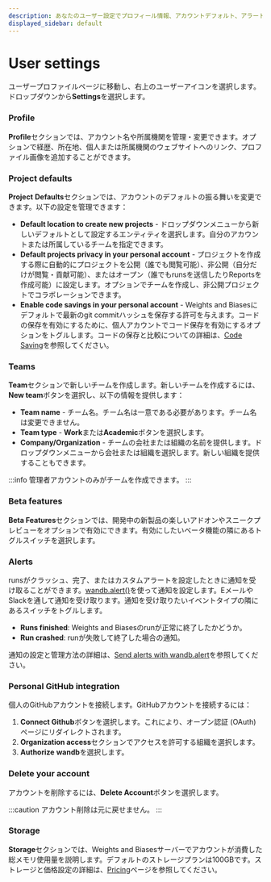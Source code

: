 ```yaml
---
description: あなたのユーザー設定でプロフィール情報、アカウントデフォルト、アラート、ベータ製品への参加、GitHub インテグレーション、ストレージ使用量、アカウントの有効化、およびチームの作成を管理します。
displayed_sidebar: default
---
```



# User settings

ユーザープロファイルページに移動し、右上のユーザーアイコンを選択します。ドロップダウンから**Settings**を選択します。

### Profile

**Profile**セクションでは、アカウント名や所属機関を管理・変更できます。オプションで経歴、所在地、個人または所属機関のウェブサイトへのリンク、プロファイル画像を追加することができます。

### Project defaults

**Project** **Defaults**セクションでは、アカウントのデフォルトの振る舞いを変更できます。以下の設定を管理できます：

* **Default location to create new projects** - ドロップダウンメニューから新しいデフォルトとして設定するエンティティを選択します。自分のアカウントまたは所属しているチームを指定できます。
* **Default projects privacy in your personal account** - プロジェクトを作成する際に自動的にプロジェクトを公開（誰でも閲覧可能）、非公開（自分だけが閲覧・貢献可能）、またはオープン（誰でもrunsを送信したりReportsを作成可能）に設定します。オプションでチームを作成し、非公開プロジェクトでコラボレーションできます。
* **Enable code savings in your personal account** - Weights and Biasesにデフォルトで最新のgit commitハッシュを保存する許可を与えます。コードの保存を有効にするために、個人アカウントでコード保存を有効にするオプションをトグルします。コードの保存と比較についての詳細は、[Code Saving](../features/panels/code.md)を参照してください。

### Teams

**Team**セクションで新しいチームを作成します。新しいチームを作成するには、**New team**ボタンを選択し、以下の情報を提供します：

* **Team name** - チーム名。チーム名は一意である必要があります。チーム名は変更できません。
* **Team type** - **Work**または**Academic**ボタンを選択します。
* **Company/Organization** - チームの会社または組織の名前を提供します。ドロップダウンメニューから会社または組織を選択します。新しい組織を提供することもできます。

:::info
管理者アカウントのみがチームを作成できます。
:::

### Beta features

**Beta Features**セクションでは、開発中の新製品の楽しいアドオンやスニークプレビューをオプションで有効にできます。有効にしたいベータ機能の隣にあるトグルスイッチを選択します。

### Alerts

runsがクラッシュ、完了、またはカスタムアラートを設定したときに通知を受け取ることができます。[wandb.alert()](../../runs/alert.md)を使って通知を設定します。EメールやSlackを通して通知を受け取ります。通知を受け取りたいイベントタイプの隣にあるスイッチをトグルします。

* **Runs finished**: Weights and Biasesのrunが正常に終了したかどうか。
* **Run crashed**: runが失敗して終了した場合の通知。

通知の設定と管理方法の詳細は、[Send alerts with wandb.alert](../../runs/alert.md)を参照してください。

### Personal GitHub integration

個人のGitHubアカウントを接続します。GitHubアカウントを接続するには：

1. **Connect Github**ボタンを選択します。これにより、オープン認証 (OAuth) ページにリダイレクトされます。
2. **Organization access**セクションでアクセスを許可する組織を選択します。
3. **Authorize** **wandb**を選択します。

### Delete your account

アカウントを削除するには、**Delete Account**ボタンを選択します。

:::caution
アカウント削除は元に戻せません。
:::

### Storage

**Storage**セクションでは、Weights and Biasesサーバーでアカウントが消費した総メモリ使用量を説明します。デフォルトのストレージプランは100GBです。ストレージと価格設定の詳細は、[Pricing](https://wandb.ai/site/pricing)ページを参照してください。